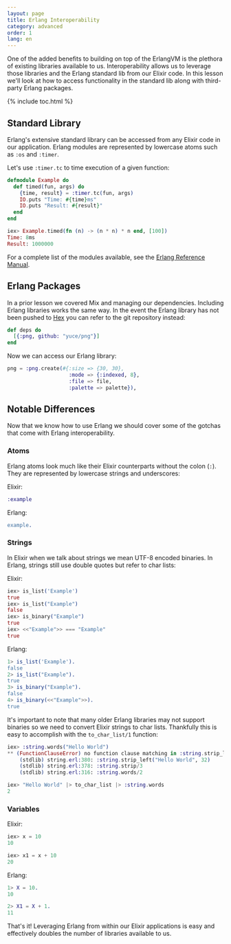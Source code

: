 ```yaml
---
layout: page
title: Erlang Interoperability
category: advanced
order: 1
lang: en
---
```


One of the added benefits to building on top of the ErlangVM is the plethora of existing libraries available to us.  Interoperability allows us to leverage those libraries and the Erlang standard lib from our Elixir code.  In this lesson we'll look at how to access functionality in the standard lib along with third-party Erlang packages.

{% include toc.html %}

## Standard Library

Erlang's extensive standard library can be accessed from any Elixir code in our application.  Erlang modules are represented by lowercase atoms such as `:os` and `:timer`.

Let's use `:timer.tc` to time execution of a given function:

```elixir
defmodule Example do
  def timed(fun, args) do
    {time, result} = :timer.tc(fun, args)
    IO.puts "Time: #{time}ms"
    IO.puts "Result: #{result}"
  end
end

iex> Example.timed(fn (n) -> (n * n) * n end, [100])
Time: 8ms
Result: 1000000
```

For a complete list of the modules available, see the [Erlang Reference Manual](http://erlang.org/doc/apps/stdlib/).

## Erlang Packages

In a prior lesson we covered Mix and managing our dependencies.  Including Erlang libraries works the same way.  In the event the Erlang library has not been pushed to [Hex](https://hex.pm) you can refer to the git repository instead:

```elixir
def deps do
  [{:png, github: "yuce/png"}]
end
```

Now we can access our Erlang library:

```elixir
png = :png.create(#{:size => {30, 30},
                    :mode => {:indexed, 8},
                    :file => file,
                    :palette => palette}),
```

## Notable Differences

Now that we know how to use Erlang we should cover some of the gotchas that come with Erlang interoperability.

### Atoms

Erlang atoms look much like their Elixir counterparts without the colon (`:`).  They are represented by lowercase strings and underscores:

Elixir:

```elixir
:example
```

Erlang:

```erlang
example.
```

### Strings

In Elixir when we talk about strings we mean UTF-8 encoded binaries.  In Erlang, strings still use double quotes but refer to char lists:

Elixir:

```elixir
iex> is_list('Example')
true
iex> is_list("Example")
false
iex> is_binary("Example")
true
iex> <<"Example">> === "Example"
true
```

Erlang:

```erlang
1> is_list('Example').
false
2> is_list("Example").
true
3> is_binary("Example").
false
4> is_binary(<<"Example">>).
true
```

It's important to note that many older Erlang libraries may not support binaries so we need to convert Elixir strings to char lists.  Thankfully this is easy to accomplish with the `to_char_list/1` function:

```elixir
iex> :string.words("Hello World")
** (FunctionClauseError) no function clause matching in :string.strip_left/2
    (stdlib) string.erl:380: :string.strip_left("Hello World", 32)
    (stdlib) string.erl:378: :string.strip/3
    (stdlib) string.erl:316: :string.words/2

iex> "Hello World" |> to_char_list |> :string.words
2
```

### Variables

Elixir:

```elixir
iex> x = 10
10

iex> x1 = x + 10
20
```

Erlang:

```erlang
1> X = 10.
10

2> X1 = X + 1.
11
```

That's it!  Leveraging Erlang from within our Elixir applications is easy and effectively doubles the number of libraries available to us.
